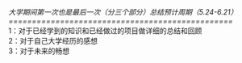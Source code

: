 <em>
大学期间第一次也是最后一次（分三个部分）总结预计周期（5.24-6.21）
================================================
</em></br>
1：对于已经学到的知识和已经做过的项目做详细的总结和回顾</br>
2：对于自己大学经历的感想</br>
3：对于未来的畅想</br>
